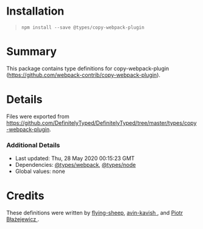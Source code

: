 # Installation
> `npm install --save @types/copy-webpack-plugin`

# Summary
This package contains type definitions for copy-webpack-plugin (https://github.com/webpack-contrib/copy-webpack-plugin).

# Details
Files were exported from https://github.com/DefinitelyTyped/DefinitelyTyped/tree/master/types/copy-webpack-plugin.

### Additional Details
 * Last updated: Thu, 28 May 2020 00:15:23 GMT
 * Dependencies: [@types/webpack](https://npmjs.com/package/@types/webpack), [@types/node](https://npmjs.com/package/@types/node)
 * Global values: none

# Credits
These definitions were written by [flying-sheep](https://github.com/flying-sheep), [avin-kavish ](https://github.com/avin-kavish), and [Piotr Błażejewicz ](https://github.com/peterblazejewicz).
